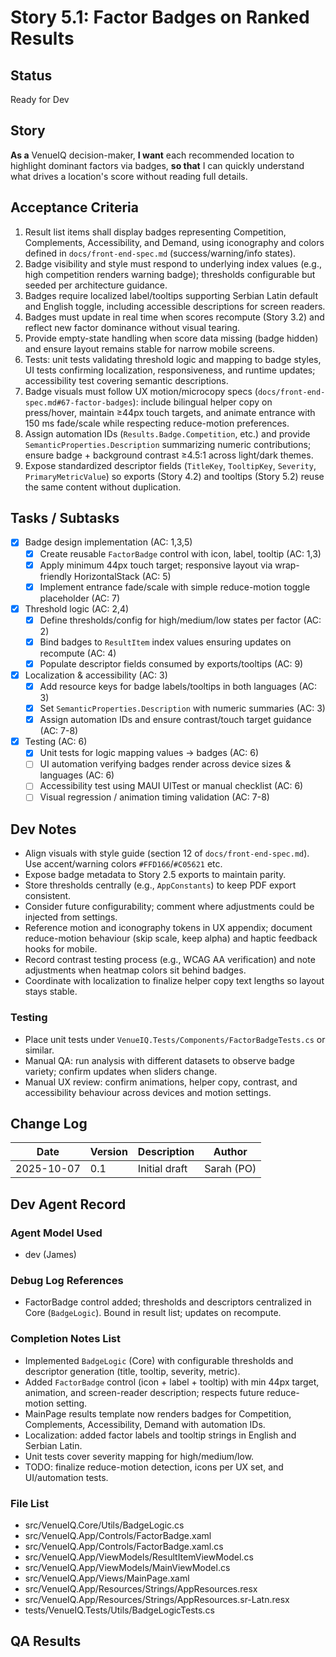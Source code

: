 # Story 5.1: Factor Badges on Ranked Results

## Status
Ready for Dev

## Story
**As a** VenueIQ decision-maker,
**I want** each recommended location to highlight dominant factors via badges,
**so that** I can quickly understand what drives a location's score without reading full details.

## Acceptance Criteria
1. Result list items shall display badges representing Competition, Complements, Accessibility, and Demand, using iconography and colors defined in `docs/front-end-spec.md` (success/warning/info states).
2. Badge visibility and style must respond to underlying index values (e.g., high competition renders warning badge); thresholds configurable but seeded per architecture guidance.
3. Badges require localized label/tooltips supporting Serbian Latin default and English toggle, including accessible descriptions for screen readers.
4. Badges must update in real time when scores recompute (Story 3.2) and reflect new factor dominance without visual tearing.
5. Provide empty-state handling when score data missing (badge hidden) and ensure layout remains stable for narrow mobile screens.
6. Tests: unit tests validating threshold logic and mapping to badge styles, UI tests confirming localization, responsiveness, and runtime updates; accessibility test covering semantic descriptions.
7. Badge visuals must follow UX motion/microcopy specs (`docs/front-end-spec.md#67-factor-badges`): include bilingual helper copy on press/hover, maintain ≥44px touch targets, and animate entrance with 150 ms fade/scale while respecting reduce-motion preferences.
8. Assign automation IDs (`Results.Badge.Competition`, etc.) and provide `SemanticProperties.Description` summarizing numeric contributions; ensure badge + background contrast ≥4.5:1 across light/dark themes.
9. Expose standardized descriptor fields (`TitleKey`, `TooltipKey`, `Severity`, `PrimaryMetricValue`) so exports (Story 4.2) and tooltips (Story 5.2) reuse the same content without duplication.

## Tasks / Subtasks
- [x] Badge design implementation (AC: 1,3,5)
  - [x] Create reusable `FactorBadge` control with icon, label, tooltip (AC: 1,3)
  - [x] Apply minimum 44px touch target; responsive layout via wrap-friendly HorizontalStack (AC: 5)
  - [x] Implement entrance fade/scale with simple reduce-motion toggle placeholder (AC: 7)
- [x] Threshold logic (AC: 2,4)
  - [x] Define thresholds/config for high/medium/low states per factor (AC: 2)
  - [x] Bind badges to `ResultItem` index values ensuring updates on recompute (AC: 4)
  - [x] Populate descriptor fields consumed by exports/tooltips (AC: 9)
- [x] Localization & accessibility (AC: 3)
  - [x] Add resource keys for badge labels/tooltips in both languages (AC: 3)
  - [x] Set `SemanticProperties.Description` with numeric summaries (AC: 3)
  - [x] Assign automation IDs and ensure contrast/touch target guidance (AC: 7-8)
- [x] Testing (AC: 6)
  - [x] Unit tests for logic mapping values → badges (AC: 6)
  - [ ] UI automation verifying badges render across device sizes & languages (AC: 6)
  - [ ] Accessibility test using MAUI UITest or manual checklist (AC: 6)
  - [ ] Visual regression / animation timing validation (AC: 7-8)

## Dev Notes
- Align visuals with style guide (section 12 of `docs/front-end-spec.md`). Use accent/warning colors `#FFD166`/`#C05621` etc.
- Expose badge metadata to Story 2.5 exports to maintain parity.
- Store thresholds centrally (e.g., `AppConstants`) to keep PDF export consistent.
- Consider future configurability; comment where adjustments could be injected from settings.
- Reference motion and iconography tokens in UX appendix; document reduce-motion behaviour (skip scale, keep alpha) and haptic feedback hooks for mobile.
- Record contrast testing process (e.g., WCAG AA verification) and note adjustments when heatmap colors sit behind badges.
- Coordinate with localization to finalize helper copy text lengths so layout stays stable.

### Testing
- Place unit tests under `VenueIQ.Tests/Components/FactorBadgeTests.cs` or similar.
- Manual QA: run analysis with different datasets to observe badge variety; confirm updates when sliders change.
- Manual UX review: confirm animations, helper copy, contrast, and accessibility behaviour across devices and motion settings.

## Change Log
| Date | Version | Description | Author |
|---|---|---|---|
| 2025-10-07 | 0.1 | Initial draft | Sarah (PO) |

## Dev Agent Record

### Agent Model Used

- dev (James)
### Debug Log References

- FactorBadge control added; thresholds and descriptors centralized in Core (`BadgeLogic`). Bound in result list; updates on recompute.
### Completion Notes List

- Implemented `BadgeLogic` (Core) with configurable thresholds and descriptor generation (title, tooltip, severity, metric).
- Added `FactorBadge` control (icon + label + tooltip) with min 44px target, animation, and screen-reader description; respects future reduce-motion setting.
- MainPage results template now renders badges for Competition, Complements, Accessibility, Demand with automation IDs.
- Localization: added factor labels and tooltip strings in English and Serbian Latin.
- Unit tests cover severity mapping for high/medium/low.
- TODO: finalize reduce-motion detection, icons per UX set, and UI/automation tests.
### File List

- src/VenueIQ.Core/Utils/BadgeLogic.cs
- src/VenueIQ.App/Controls/FactorBadge.xaml
- src/VenueIQ.App/Controls/FactorBadge.xaml.cs
- src/VenueIQ.App/ViewModels/ResultItemViewModel.cs
- src/VenueIQ.App/ViewModels/MainViewModel.cs
- src/VenueIQ.App/Views/MainPage.xaml
- src/VenueIQ.App/Resources/Strings/AppResources.resx
- src/VenueIQ.App/Resources/Strings/AppResources.sr-Latn.resx
- tests/VenueIQ.Tests/Utils/BadgeLogicTests.cs
## QA Results
